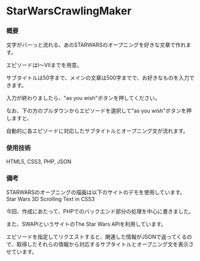 # StarWarsCrawlingMaker

### 概要

文字がバーっと流れる、あのSTARWARSのオープニングを好きな文章で作れます。

エピソードはⅠ〜Ⅶまでを用意。

サブタイトルは50字まで、メインの文章は500字までで、お好きなものを入力できます。

入力が終わりましたら、"as you wish"ボタンを押してください。


なお、下の方のプルダウンからエピソードを選択して"as you wish"ボタンを押しますと、

自動的に各エピソードに対応したサブタイトルとオープニング文が流れます。


### 使用技術

HTML5, CSS3, PHP, JSON


### 備考

STARWARSのオープニングの描画は以下のサイトのデモを使用しています。Star Wars 3D Scrolling Text in CSS3

今回、作成にあたって、PHPでのバックエンド部分の処理を中心に書きました。


また、SWAPIというサイトのThe Star Wars APIを利用しています。

エピソードを指定してリクエストすると、関連した情報がJSONで返ってくるので、取得したそれらの情報から対応するサブタイトルとオープニング文を表示させています。
